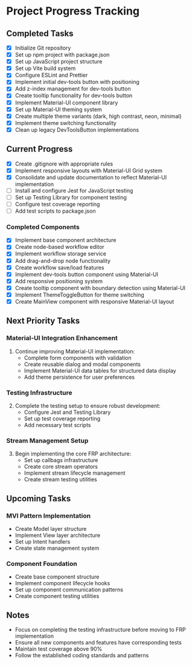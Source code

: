 # Project Progress Tracking

## Completed Tasks
- [x] Initialize Git repository
- [x] Set up npm project with package.json
- [x] Set up JavaScript project structure
- [x] Set up Vite build system
- [x] Configure ESLint and Prettier
- [x] Implement initial dev-tools button with positioning
- [x] Add z-index management for dev-tools button
- [x] Create tooltip functionality for dev-tools button
- [x] Implement Material-UI component library
- [x] Set up Material-UI theming system
- [x] Create multiple theme variants (dark, high contrast, neon, minimal)
- [x] Implement theme switching functionality
- [x] Clean up legacy DevToolsButton implementations

## Current Progress
- [x] Create .gitignore with appropriate rules
- [x] Implement responsive layouts with Material-UI Grid system
- [x] Consolidate and update documentation to reflect Material-UI implementation
- [ ] Install and configure Jest for JavaScript testing
- [ ] Set up Testing Library for component testing
- [ ] Configure test coverage reporting
- [ ] Add test scripts to package.json

### Completed Components
- [x] Implement base component architecture
- [x] Create node-based workflow editor
- [x] Implement workflow storage service
- [x] Add drag-and-drop node functionality
- [x] Create workflow save/load features
- [x] Implement dev-tools button component using Material-UI
- [x] Add responsive positioning system
- [x] Create tooltip component with boundary detection using Material-UI
- [x] Implement ThemeToggleButton for theme switching
- [x] Create MainView component with responsive Material-UI layout

## Next Priority Tasks

### Material-UI Integration Enhancement
1. Continue improving Material-UI implementation:
   - Complete form components with validation
   - Create reusable dialog and modal components
   - Implement Material-UI data tables for structured data display
   - Add theme persistence for user preferences

### Testing Infrastructure
2. Complete the testing setup to ensure robust development:
   - Configure Jest and Testing Library
   - Set up test coverage reporting
   - Add necessary test scripts

### Stream Management Setup
3. Begin implementing the core FRP architecture:
   - Set up callbags infrastructure
   - Create core stream operators
   - Implement stream lifecycle management
   - Create stream testing utilities

## Upcoming Tasks

### MVI Pattern Implementation
- Create Model layer structure
- Implement View layer architecture
- Set up Intent handlers
- Create state management system

### Component Foundation
- Create base component structure
- Implement component lifecycle hooks
- Set up component communication patterns
- Create component testing utilities

## Notes
- Focus on completing the testing infrastructure before moving to FRP implementation
- Ensure all new components and features have corresponding tests
- Maintain test coverage above 90%
- Follow the established coding standards and patterns